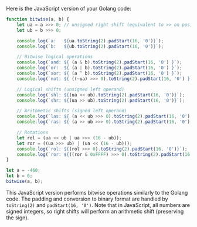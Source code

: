 Here is the JavaScript version of your Golang code:

```javascript
function bitwise(a, b) {
    let ua = a >>> 0; // unsigned right shift (equivalent to >> on positive numbers)
    let ub = b >>> 0;

    console.log(`a:   ${ua.toString(2).padStart(16, '0')}`);
    console.log(`b:   ${ub.toString(2).padStart(16, '0')}`);

    // Bitwise logical operations
    console.log(`and: ${ (a & b).toString(2).padStart(16, '0') }`);
    console.log(`or:  ${ (a | b).toString(2).padStart(16, '0') }`);
    console.log(`xor: ${ (a ^ b).toString(2).padStart(16, '0') }`);
    console.log(`not: ${ ((~ua) >>> 0).toString(2).padStart(16, '0') }`);

    // Logical shifts (unsigned left operand)
    console.log(`shl: ${(ua << ub).toString(2).padStart(16, '0')}`);
    console.log(`shr: ${(ua >> ub).toString(2).padStart(16, '0')}`);

    // Arithmetic shifts (signed left operand)
    console.log(`las: ${ (a << ub >>> 0).toString(2).padStart(16, '0') }`);
    console.log(`ras: ${ (a >> ub >>> 0).toString(2).padStart(16, '0') }`);

    // Rotations
    let rol = (ua << ub | ua >>> (16 - ub));
    let ror = ((ua >>> ub) | (ua << (16 - ub)));
    console.log(`rol: ${(rol >>> 0).toString(2).padStart(16, '0')}`);
    console.log(`ror: ${((ror & 0xFFFF) >>> 0).toString(2).padStart(16, '0')}`); 
}

let a = -460;
let b = 6;
bitwise(a, b);
```

This JavaScript version performs bitwise operations similarly to the Golang code. The padding and conversion to binary format are handled by `toString(2)` and `padStart(16, '0')`. Note that in JavaScript, all numbers are signed integers, so right shifts will perform an arithmetic shift (preserving the sign).
